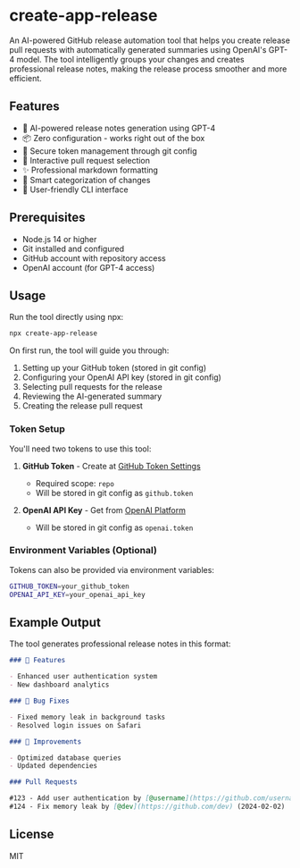 # create-app-release

An AI-powered GitHub release automation tool that helps you create release pull requests with automatically generated summaries using OpenAI's GPT-4 model. The tool intelligently groups your changes and creates professional release notes, making the release process smoother and more efficient.

## Features

- 🤖 AI-powered release notes generation using GPT-4
- 📦 Zero configuration - works right out of the box
- 🔑 Secure token management through git config
- 🎯 Interactive pull request selection
- ✨ Professional markdown formatting
- 📝 Smart categorization of changes
- 🌟 User-friendly CLI interface

## Prerequisites

- Node.js 14 or higher
- Git installed and configured
- GitHub account with repository access
- OpenAI account (for GPT-4 access)

## Usage

Run the tool directly using npx:

```bash
npx create-app-release
```

On first run, the tool will guide you through:

1. Setting up your GitHub token (stored in git config)
2. Configuring your OpenAI API key (stored in git config)
3. Selecting pull requests for the release
4. Reviewing the AI-generated summary
5. Creating the release pull request

### Token Setup

You'll need two tokens to use this tool:

1. **GitHub Token** - Create at [GitHub Token Settings](https://github.com/settings/tokens/new)

   - Required scope: `repo`
   - Will be stored in git config as `github.token`

2. **OpenAI API Key** - Get from [OpenAI Platform](https://platform.openai.com/api-keys)
   - Will be stored in git config as `openai.token`

### Environment Variables (Optional)

Tokens can also be provided via environment variables:

```bash
GITHUB_TOKEN=your_github_token
OPENAI_API_KEY=your_openai_api_key
```

## Example Output

The tool generates professional release notes in this format:

```markdown
### 🚀 Features

- Enhanced user authentication system
- New dashboard analytics

### 🐛 Bug Fixes

- Fixed memory leak in background tasks
- Resolved login issues on Safari

### 🔧 Improvements

- Optimized database queries
- Updated dependencies

### Pull Requests

#123 - Add user authentication by [@username](https://github.com/username) (2024-02-01)
#124 - Fix memory leak by [@dev](https://github.com/dev) (2024-02-02)
```

## License

MIT
